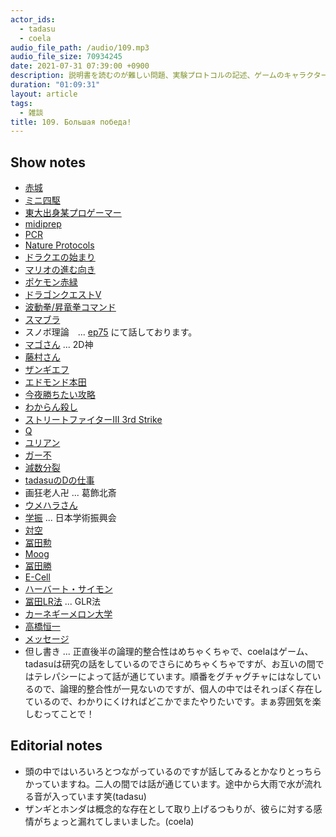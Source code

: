```yaml
---
actor_ids:
  - tadasu
  - coela
audio_file_path: /audio/109.mp3
audio_file_size: 70934245
date: 2021-07-31 07:39:00 +0900
description: 説明書を読むのが難しい問題、実験プロトコルの記述、ゲームのキャラクターセレクトと実験テーマ選定の類似性について話しました。
duration: "01:09:31"
layout: article
tags:
  - 雑談
title: 109. Большая победа! 
---
```


## Show notes
- [赤城](https://ja.wikipedia.org/wiki/%E8%B5%A4%E5%9F%8E_(%E7%A9%BA%E6%AF%8D))
- [ミニ四駆](https://www.tamiya.com/japan/mini4wd/index.html)
- [東大出身某プロゲーマー](https://ja.wikipedia.org/wiki/%E3%81%A8%E3%81%8D%E3%81%A9)
- [midiprep](https://www.thermofisher.com/us/en/home/life-science/dna-rna-purification-analysis/plasmid-isolation/plasmid-dna-midiprep.html)
- [PCR](https://en.wikipedia.org/wiki/Polymerase_chain_reaction)
- [Nature Protocols](https://www.nature.com/nprot/)
- [ドラクエの始まり](https://news.denfaminicogamer.jp/column03/game-gatari02)
- [マリオの進む向き](https://www.gizmodo.jp/2016/12/why-mario-run-left-to-right.html)
- [ポケモン赤緑](https://ja.wikipedia.org/wiki/%E3%83%9D%E3%82%B1%E3%83%83%E3%83%88%E3%83%A2%E3%83%B3%E3%82%B9%E3%82%BF%E3%83%BC_%E8%B5%A4%E3%83%BB%E7%B7%91)
- [ドラゴンクエストV](https://ja.wikipedia.org/wiki/%E3%83%89%E3%83%A9%E3%82%B4%E3%83%B3%E3%82%AF%E3%82%A8%E3%82%B9%E3%83%88V_%E5%A4%A9%E7%A9%BA%E3%81%AE%E8%8A%B1%E5%AB%81)
- [波動拳/昇竜拳コマンド](https://games.app-liv.jp/archives/443360)
- [スマブラ](https://www.smashbros.com/ja_JP/)
- スノボ理論　... [ep75](https://researchat.fm/episode/75) にて話しております。
- [マゴさん](http://fgamers.saikyou.biz/?%E3%83%9E%E3%82%B4) ... 2D神
- [藤村さん](http://fgamers.saikyou.biz/?%E8%97%A4%E6%9D%91)
- [ザンギエフ](https://ja.wikipedia.org/wiki/%E3%82%B6%E3%83%B3%E3%82%AE%E3%82%A8%E3%83%95)
- [エドモンド本田](https://ja.wikipedia.org/wiki/%E3%82%A8%E3%83%89%E3%83%A2%E3%83%B3%E3%83%89%E6%9C%AC%E7%94%B0)
- [今夜勝ちたい攻略](https://goziline.com/cat/%E3%82%B9%E3%83%8850)
- [わからん殺し](https://kakuge.com/wiki/pages/%E5%88%86%E3%81%8B%E3%82%89%E3%82%93%E6%AE%BA%E3%81%97)
- [ストリートファイターIII 3rd Strike](https://en.wikipedia.org/wiki/Street_Fighter_III:_3rd_Strike)
- [Q](https://streetfighter.fandom.com/wiki/Q)
- [ユリアン](https://game.capcom.com/cfn/sfv/character/urien)
- [ガー不](https://w.atwiki.jp/ssf4/pages/3805.html)
- [減数分裂](https://ja.wikipedia.org/wiki/%E6%B8%9B%E6%95%B0%E5%88%86%E8%A3%82)
- [tadasuのDの仕事](http://first.lifesciencedb.jp/archives/16866)
- 画狂老人卍 ... 葛飾北斎
- [ウメハラさん](https://ja.wikipedia.org/wiki/%E6%A2%85%E5%8E%9F%E5%A4%A7%E5%90%BE)
- [学振](https://www.jsps.go.jp/j-pd/) ... 日本学術振興会
- [対空](https://kakuge.com/wiki/pages/%E5%AF%BE%E7%A9%BA)
- [冨田勲](https://ja.wikipedia.org/wiki/%E5%86%A8%E7%94%B0%E5%8B%B2)
- [Moog](https://ja.wikipedia.org/wiki/%E3%83%A2%E3%83%BC%E3%82%B0%E3%83%BB%E3%82%B7%E3%83%B3%E3%82%BB%E3%82%B5%E3%82%A4%E3%82%B6%E3%83%BC)
- [冨田勝](https://ja.wikipedia.org/wiki/%E5%86%A8%E7%94%B0%E5%8B%9D)
- [E-Cell](https://www.e-cell.org/)
- [ハーバート・サイモン](https://ja.wikipedia.org/wiki/%E3%83%8F%E3%83%BC%E3%83%90%E3%83%BC%E3%83%88%E3%83%BB%E3%82%B5%E3%82%A4%E3%83%A2%E3%83%B3)
- [冨田LR法](https://ja.wikipedia.org/wiki/GLR%E6%B3%95) ... GLR法
- [カーネギーメロン大学](https://ja.wikipedia.org/wiki/%E3%82%AB%E3%83%BC%E3%83%8D%E3%82%AE%E3%83%BC%E3%83%A1%E3%83%AD%E3%83%B3%E5%A4%A7%E5%AD%A6)
- [高橋恒一](http://www.qbic.riken.jp/japanese/research/outline/lab-11.html)
- [メッセージ](https://www.amazon.co.jp/dp/B073XVZFKK/?tag=researchatf04-22)
- 但し書き ... 正直後半の論理的整合性はめちゃくちゃで、coelaはゲーム、tadasuは研究の話をしているのでさらにめちゃくちゃですが、お互いの間ではテレパシーによって話が通じています。順番をグチャグチャにはなしているので、論理的整合性が一見ないのですが、個人の中ではそれっぽく存在しているので、わかりにくければどこかでまたやりたいです。まぁ雰囲気を楽しむってことで！

## Editorial notes
- 頭の中ではいろいろとつながっているのですが話してみるとかなりとっちらかっていますね。二人の間では話が通じています。途中から大雨で水が流れる音が入っています笑(tadasu)
- ザンギとホンダは概念的な存在として取り上げるつもりが、彼らに対する感情がちょっと漏れてしまいました。(coela)
